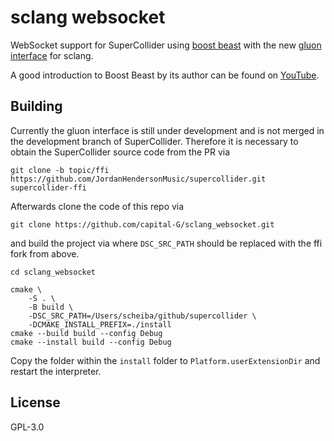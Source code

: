 # sclang websocket

WebSocket support for SuperCollider using [boost beast](https://www.boost.org/doc/libs/latest/libs/beast/doc/html/index.html) with the new [gluon interface](https://github.com/supercollider/supercollider/pull/7189) for sclang.

A good introduction to Boost Beast by its author can be found on [YouTube](https://www.youtube.com/watch?v=7FQwAjELMek).

## Building

Currently the gluon interface is still under development and is not merged in the development branch of SuperCollider.
Therefore it is necessary to obtain the SuperCollider source code from the PR via

```shell
git clone -b topic/ffi https://github.com/JordanHendersonMusic/supercollider.git supercollider-ffi
```

Afterwards clone the code of this repo via

```shell
git clone https://github.com/capital-G/sclang_websocket.git
```

and build the project via where `DSC_SRC_PATH` should be replaced with the ffi fork from above.

```shell
cd sclang_websocket

cmake \
    -S . \
    -B build \
    -DSC_SRC_PATH=/Users/scheiba/github/supercollider \
    -DCMAKE_INSTALL_PREFIX=./install
cmake --build build --config Debug 
cmake --install build --config Debug
```

Copy the folder within the `install` folder to `Platform.userExtensionDir` and restart the interpreter.

## License

GPL-3.0
